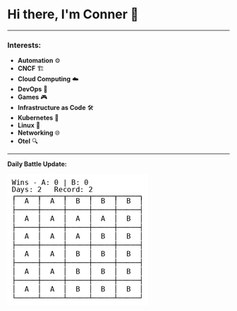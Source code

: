 # Hi there, I'm Conner 👋
---
### Interests:
- **Automation** ⚙️
- **CNCF** 🏗️
- **Cloud Computing** ☁️
- **DevOps** 🤖
- **Games** 🎮
- **Infrastructure as Code** 🛠️
- **Kubernetes** 🚢
- **Linux** 🐧
- **Networking** 🌐
- **Otel** 🔍
---
**Daily Battle Update:**

![Battle Map](https://raw.githubusercontent.com/cbtibs/readme-battle/main/battle_map.png)
